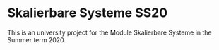# Skalierbare Systeme SS20

This is an university project for the Module Skalierbare Systeme in the Summer term 2020.

